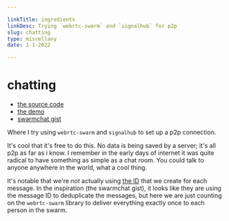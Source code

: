 ```yaml
---

linkTitle: ingredients
linkDesc: Trying `webrtc-swarm` and `signalhub` for p2p
slug: chatting
type: miscellany
date: 1-1-2022

---
```


# chatting

* [the source code](https://github.com/nichoth/nichoth/blob/main/src/chat.js)
* [the demo](https://nichoth.com/chat/)
* [swarmchat gist](https://gist.github.com/substack/0177839f57e8fe0fc294)

Where I try using `webrtc-swarm` and `signalhub` to set up a p2p connection.

It's cool that it's free to do this. No data is being saved by a server; it's all p2p as far as i know. I remember in the early days of internet it was quite radical to have something as simple as a chat room. You could talk to anyone anywhere in the world, what a cool thing.

It's notable that we're *not* actually using [the ID](https://github.com/nichoth/nichoth/blob/89314afaf2a9c0169dbc81e7aca544e22e7e2327/src/chat.js#L56) that we create for each message. In the inspiration (the swarmchat gist), it looks like they are using the message ID to deduplicate the messages, but here we are just counting on the `webrtc-swarm` library to deliver everything exactly once to each person in the swarm.

